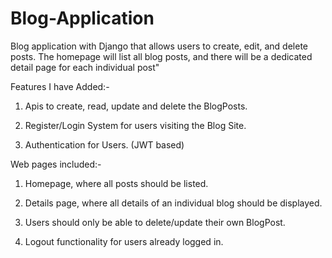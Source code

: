# Blog-Application

Blog application with Django that allows users to create, edit, and delete posts. The homepage will list all blog posts, and there will be a dedicated detail page for each individual post"

Features I have Added:-

1. Apis to create, read, update and delete the BlogPosts.

2. Register/Login System for users visiting the Blog Site.

3. Authentication for Users. (JWT based)



Web pages included:-



1. Homepage, where all posts should be listed.

2. Details page, where all details of an individual blog should be displayed.

3. Users should only be able to delete/update their own BlogPost.

4. Logout functionality for users already logged in.
